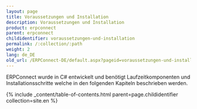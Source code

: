 ```yaml
---
layout: page
title: Voraussetzungen und Installation
description: Voraussetzungen und Installation
product: erpconnect
parent: erpconnect
childidentifier: voraussetzungen-und-installation
permalink: /:collection/:path
weight: 2
lang: de_DE
old_url: /ERPConnect-DE/default.aspx?pageid=voraussetzungen-und-installation
---
```


ERPConnect wurde in C# entwickelt und benötigt Laufzeitkomponenten und Installationsschritte welche in den folgenden Kapiteln beschrieben werden.

{% include _content/table-of-contents.html parent=page.childidentifier collection=site.en %}